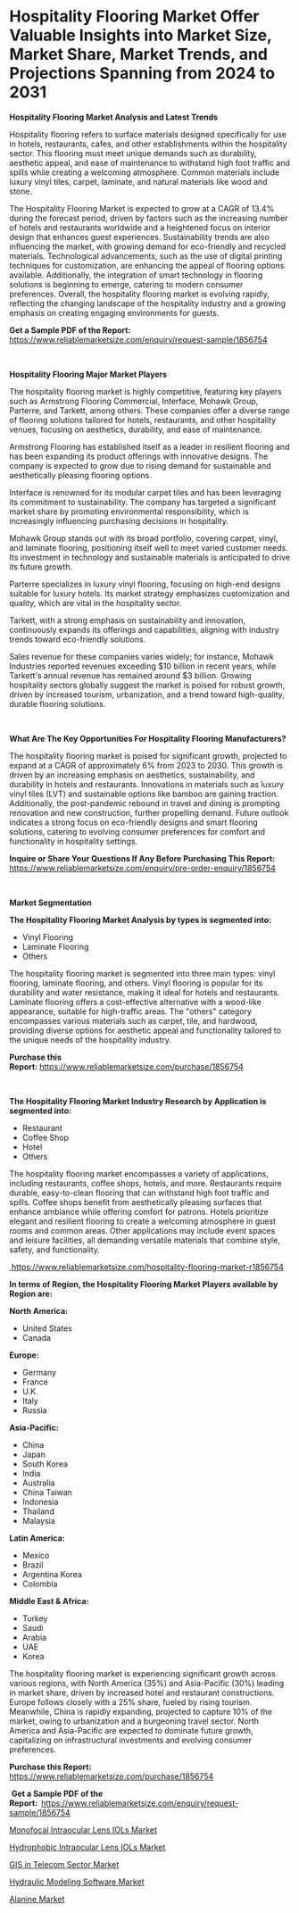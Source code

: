 <p><h1>Hospitality Flooring Market Offer Valuable Insights into Market Size, Market Share, Market Trends, and Projections Spanning from 2024 to 2031</h1></p><p><strong>Hospitality Flooring Market Analysis and Latest Trends</strong></p>
<p><p>Hospitality flooring refers to surface materials designed specifically for use in hotels, restaurants, cafes, and other establishments within the hospitality sector. This flooring must meet unique demands such as durability, aesthetic appeal, and ease of maintenance to withstand high foot traffic and spills while creating a welcoming atmosphere. Common materials include luxury vinyl tiles, carpet, laminate, and natural materials like wood and stone.</p><p>The Hospitality Flooring Market is expected to grow at a CAGR of 13.4% during the forecast period, driven by factors such as the increasing number of hotels and restaurants worldwide and a heightened focus on interior design that enhances guest experiences. Sustainability trends are also influencing the market, with growing demand for eco-friendly and recycled materials. Technological advancements, such as the use of digital printing techniques for customization, are enhancing the appeal of flooring options available. Additionally, the integration of smart technology in flooring solutions is beginning to emerge, catering to modern consumer preferences. Overall, the hospitality flooring market is evolving rapidly, reflecting the changing landscape of the hospitality industry and a growing emphasis on creating engaging environments for guests.</p></p>
<p><strong>Get a Sample PDF of the Report:&nbsp;</strong> <a href="https://www.reliablemarketsize.com/enquiry/request-sample/1856754?utm_campaign=1133&utm_medium=2&utm_source=Github&utm_content=ia&utm_term=11112024&utm_id=hospitality-flooring">https://www.reliablemarketsize.com/enquiry/request-sample/1856754</a></p>
<p>&nbsp;</p>
<p><strong>Hospitality Flooring Major Market Players</strong></p>
<p><p>The hospitality flooring market is highly competitive, featuring key players such as Armstrong Flooring Commercial, Interface, Mohawk Group, Parterre, and Tarkett, among others. These companies offer a diverse range of flooring solutions tailored for hotels, restaurants, and other hospitality venues, focusing on aesthetics, durability, and ease of maintenance.</p><p>Armstrong Flooring has established itself as a leader in resilient flooring and has been expanding its product offerings with innovative designs. The company is expected to grow due to rising demand for sustainable and aesthetically pleasing flooring options.</p><p>Interface is renowned for its modular carpet tiles and has been leveraging its commitment to sustainability. The company has targeted a significant market share by promoting environmental responsibility, which is increasingly influencing purchasing decisions in hospitality.</p><p>Mohawk Group stands out with its broad portfolio, covering carpet, vinyl, and laminate flooring, positioning itself well to meet varied customer needs. Its investment in technology and sustainable materials is anticipated to drive its future growth.</p><p>Parterre specializes in luxury vinyl flooring, focusing on high-end designs suitable for luxury hotels. Its market strategy emphasizes customization and quality, which are vital in the hospitality sector.</p><p>Tarkett, with a strong emphasis on sustainability and innovation, continuously expands its offerings and capabilities, aligning with industry trends toward eco-friendly solutions. </p><p>Sales revenue for these companies varies widely; for instance, Mohawk Industries reported revenues exceeding $10 billion in recent years, while Tarkett's annual revenue has remained around $3 billion. Growing hospitality sectors globally suggest the market is poised for robust growth, driven by increased tourism, urbanization, and a trend toward high-quality, durable flooring solutions.</p></p>
<p>&nbsp;</p>
<p><strong>What Are The Key Opportunities For Hospitality Flooring Manufacturers?</strong></p>
<p><p>The hospitality flooring market is poised for significant growth, projected to expand at a CAGR of approximately 6% from 2023 to 2030. This growth is driven by an increasing emphasis on aesthetics, sustainability, and durability in hotels and restaurants. Innovations in materials such as luxury vinyl tiles (LVT) and sustainable options like bamboo are gaining traction. Additionally, the post-pandemic rebound in travel and dining is prompting renovation and new construction, further propelling demand. Future outlook indicates a strong focus on eco-friendly designs and smart flooring solutions, catering to evolving consumer preferences for comfort and functionality in hospitality settings.</p></p>
<p><strong>Inquire or Share Your Questions If Any Before Purchasing This Report:</strong> <a href="https://www.reliablemarketsize.com/enquiry/pre-order-enquiry/1856754?utm_campaign=1133&utm_medium=2&utm_source=Github&utm_content=ia&utm_term=11112024&utm_id=hospitality-flooring">https://www.reliablemarketsize.com/enquiry/pre-order-enquiry/1856754</a></p>
<p>&nbsp;</p>
<p><strong>Market Segmentation</strong></p>
<p><strong>The Hospitality Flooring Market Analysis by types is segmented into:</strong></p>
<p><ul><li>Vinyl Flooring</li><li>Laminate Flooring</li><li>Others</li></ul></p>
<p><p>The hospitality flooring market is segmented into three main types: vinyl flooring, laminate flooring, and others. Vinyl flooring is popular for its durability and water resistance, making it ideal for hotels and restaurants. Laminate flooring offers a cost-effective alternative with a wood-like appearance, suitable for high-traffic areas. The "others" category encompasses various materials such as carpet, tile, and hardwood, providing diverse options for aesthetic appeal and functionality tailored to the unique needs of the hospitality industry.</p></p>
<p><strong>Purchase this Report:&nbsp;</strong><a href="https://www.reliablemarketsize.com/purchase/1856754?utm_campaign=1133&utm_medium=2&utm_source=Github&utm_content=ia&utm_term=11112024&utm_id=hospitality-flooring">https://www.reliablemarketsize.com/purchase/1856754</a></p>
<p>&nbsp;</p>
<p><strong>The Hospitality Flooring Market Industry Research by Application is segmented into:</strong></p>
<p><ul><li>Restaurant</li><li>Coffee Shop</li><li>Hotel</li><li>Others</li></ul></p>
<p><p>The hospitality flooring market encompasses a variety of applications, including restaurants, coffee shops, hotels, and more. Restaurants require durable, easy-to-clean flooring that can withstand high foot traffic and spills. Coffee shops benefit from aesthetically pleasing surfaces that enhance ambiance while offering comfort for patrons. Hotels prioritize elegant and resilient flooring to create a welcoming atmosphere in guest rooms and common areas. Other applications may include event spaces and leisure facilities, all demanding versatile materials that combine style, safety, and functionality.</p></p>
<p><a href="https://www.reliablemarketsize.com/hospitality-flooring-market-r1856754?utm_campaign=1133&utm_medium=2&utm_source=Github&utm_content=ia&utm_term=11112024&utm_id=hospitality-flooring">&nbsp;https://www.reliablemarketsize.com/hospitality-flooring-market-r1856754</a></p>
<p><strong>In terms of Region, the Hospitality Flooring Market Players available by Region are:</strong></p>
<p>
    <p> <strong> North America: </strong>
        <ul>
            <li>United States</li>
            <li>Canada</li>
        </ul>
        </p> 
    <p> <strong> Europe: </strong>
        <ul>
            <li>Germany</li>
            <li>France</li>
            <li>U.K.</li>
            <li>Italy</li>
            <li>Russia</li>
        </ul>
        </p> 
    <p> <strong> Asia-Pacific: </strong>
        <ul>
            <li>China</li>
            <li>Japan</li>
            <li>South Korea</li>
            <li>India</li>
            <li>Australia</li>
            <li>China Taiwan</li>
            <li>Indonesia</li>
            <li>Thailand</li>
            <li>Malaysia</li>
        </ul>
        </p> 
    <p> <strong> Latin America: </strong>
        <ul>
            <li>Mexico</li>
            <li>Brazil</li>
            <li>Argentina Korea</li>
            <li>Colombia</li>
        </ul>
        </p> 
    <p> <strong> Middle East & Africa: </strong>
        <ul>
            <li>Turkey</li>
            <li>Saudi</li>
            <li>Arabia</li>
            <li>UAE</li>
            <li>Korea</li>
        </ul>
    </p>
    </p>
<p><p>The hospitality flooring market is experiencing significant growth across various regions, with North America (35%) and Asia-Pacific (30%) leading in market share, driven by increased hotel and restaurant constructions. Europe follows closely with a 25% share, fueled by rising tourism. Meanwhile, China is rapidly expanding, projected to capture 10% of the market, owing to urbanization and a burgeoning travel sector. North America and Asia-Pacific are expected to dominate future growth, capitalizing on infrastructural investments and evolving consumer preferences.</p></p>
<p><strong>Purchase this Report: </strong><a href="https://www.reliablemarketsize.com/purchase/1856754?utm_campaign=1133&utm_medium=2&utm_source=Github&utm_content=ia&utm_term=11112024&utm_id=hospitality-flooring">https://www.reliablemarketsize.com/purchase/1856754</a></p>
<p>&nbsp;<strong>Get a Sample PDF of the Report:&nbsp;&nbsp;</strong><a href="https://www.reliablemarketsize.com/enquiry/request-sample/1856754?utm_campaign=1133&utm_medium=2&utm_source=Github&utm_content=ia&utm_term=11112024&utm_id=hospitality-flooring">https://www.reliablemarketsize.com/enquiry/request-sample/1856754</a></p>
<p><strong></strong></p>
<p><p><a href="https://issuu.com/reportprime-2/docs/monofocal-intraocular-lens-iols-mar_821e86a6b51db7?utm_campaign=1133&utm_medium=2&utm_source=Github&utm_content=ia&utm_term=11112024&utm_id=hospitality-flooring">Monofocal Intraocular Lens IOLs Market</a></p><p><a href="https://issuu.com/reportprime-2/docs/hydrophobic-intraocular-lens-iols-m_b67505d207dbae?utm_campaign=1133&utm_medium=2&utm_source=Github&utm_content=ia&utm_term=11112024&utm_id=hospitality-flooring">Hydrophobic Intraocular Lens IOLs Market</a></p><p><a href="https://www.linkedin.com/pulse/decoding-gis-telecom-sector-industry-dynamics-strategic-dkw5c?utm_campaign=1133&utm_medium=2&utm_source=Github&utm_content=ia&utm_term=11112024&utm_id=hospitality-flooring">GIS in Telecom Sector Market</a></p><p><a href="https://www.linkedin.com/pulse/navigating-global-hydraulic-modeling-software-market-landscape-z29vc?utm_campaign=1133&utm_medium=2&utm_source=Github&utm_content=ia&utm_term=11112024&utm_id=hospitality-flooring">Hydraulic Modeling Software Market</a></p><p><a href="https://github.com/edwinseeleyor/Market-Research-Report-List-1/blob/main/alanine-market.md?utm_campaign=1133&utm_medium=2&utm_source=Github&utm_content=ia&utm_term=11112024&utm_id=hospitality-flooring">Alanine Market</a></p></p>